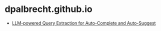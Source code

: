 # dpalbrecht.github.io

- [LLM-powered Query Extraction for Auto-Complete and Auto-Suggest](./LLM-Autocomplete-Autosuggest.md)